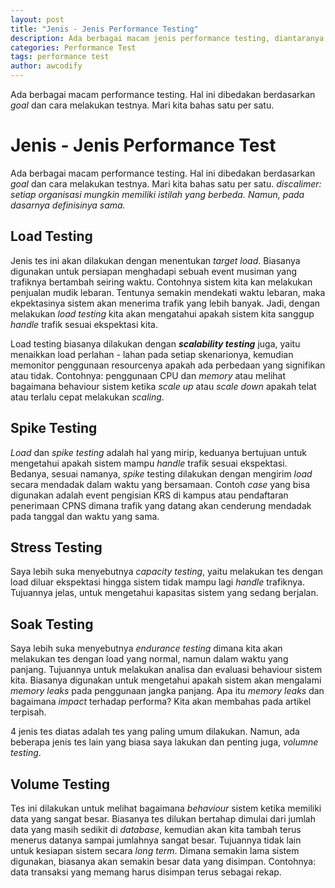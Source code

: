 ```yaml
---
layout: post
title: "Jenis - Jenis Performance Testing"
description: Ada berbagai macam jenis performance testing, diantaranya stress test, load test, capacity test, endurance test, dll.
categories: Performance Test
tags: performance test
author: awcodify
---
```

Ada berbagai macam performance testing. Hal ini dibedakan berdasarkan *goal* dan cara melakukan testnya. Mari kita bahas satu per satu.
<!--more-->
# Jenis - Jenis Performance Test
Ada berbagai macam performance testing. Hal ini dibedakan berdasarkan *goal* dan cara melakukan testnya. Mari kita bahas satu per satu. *discalimer: setiap organisasi mungkin memiliki istilah yang berbeda. Namun, pada dasarnya definisinya sama.*

## Load Testing
Jenis tes ini akan dilakukan dengan menentukan *target load*. Biasanya digunakan untuk persiapan menghadapi sebuah event musiman yang trafiknya bertambah seiring waktu. Contohnya sistem kita kan melakukan penjualan mudik lebaran. Tentunya semakin mendekati waktu lebaran, maka ekpektasinya sistem akan menerima trafik yang lebih banyak. Jadi, dengan melakukan *load testing* kita akan mengatahui apakah sistem kita sanggup *handle* trafik sesuai ekspektasi kita.

Load testing biasanya dilakukan dengan ***scalability testing*** juga, yaitu menaikkan load perlahan - lahan pada setiap skenarionya, kemudian memonitor penggunaan resourcenya apakah ada perbedaan yang signifikan atau tidak. Contohnya: penggunaan CPU dan *memory* atau melihat bagaimana behaviour sistem ketika *scale up* atau *scale down* apakah telat atau terlalu cepat melakukan *scaling*.

## Spike Testing
*Load* dan *spike testing* adalah hal yang mirip, keduanya bertujuan untuk mengetahui apakah sistem mampu *handle* trafik sesuai ekspektasi. Bedanya, sesuai namanya, *spike* testing dilakukan dengan mengirim *load* secara mendadak dalam waktu yang bersamaan. Contoh *case* yang bisa digunakan adalah event pengisian KRS di kampus atau pendaftaran penerimaan CPNS dimana trafik yang datang akan cenderung mendadak pada tanggal dan waktu yang sama.

## Stress Testing
Saya lebih suka menyebutnya *capacity testing*, yaitu melakukan tes dengan load diluar ekspektasi hingga sistem tidak mampu lagi *handle* trafiknya. Tujuannya jelas, untuk mengetahui kapasitas sistem yang sedang berjalan.

## Soak Testing
Saya lebih suka menyebutnya *endurance testing* dimana kita akan melakukan tes dengan load yang normal, namun dalam waktu yang panjang. Tujuannya untuk melakukan analisa dan evaluasi behaviour sistem kita. Biasanya digunakan untuk mengetahui apakah sistem akan mengalami *memory leaks* pada penggunaan jangka panjang. Apa itu *memory leaks*  dan  bagaimana *impact* terhadap performa? Kita akan membahas pada artikel terpisah.

4 jenis tes diatas adalah tes yang paling umum dilakukan. Namun, ada beberapa jenis tes lain yang biasa saya lakukan dan penting juga, *volumne testing*.

## Volume Testing
Tes ini dilakukan untuk melihat bagaimana *behaviour* sistem ketika memiliki data yang sangat besar. Biasanya tes dilukan bertahap dimulai dari jumlah data yang masih sedikit di *database*, kemudian akan kita tambah terus menerus datanya sampai jumlahnya sangat besar. Tujuannya tidak lain untuk kesiapan sistem secara *long term*. Dimana semakin lama sistem digunakan, biasanya akan semakin besar data yang disimpan. Contohnya: data transaksi  yang memang harus disimpan terus sebagai rekap.